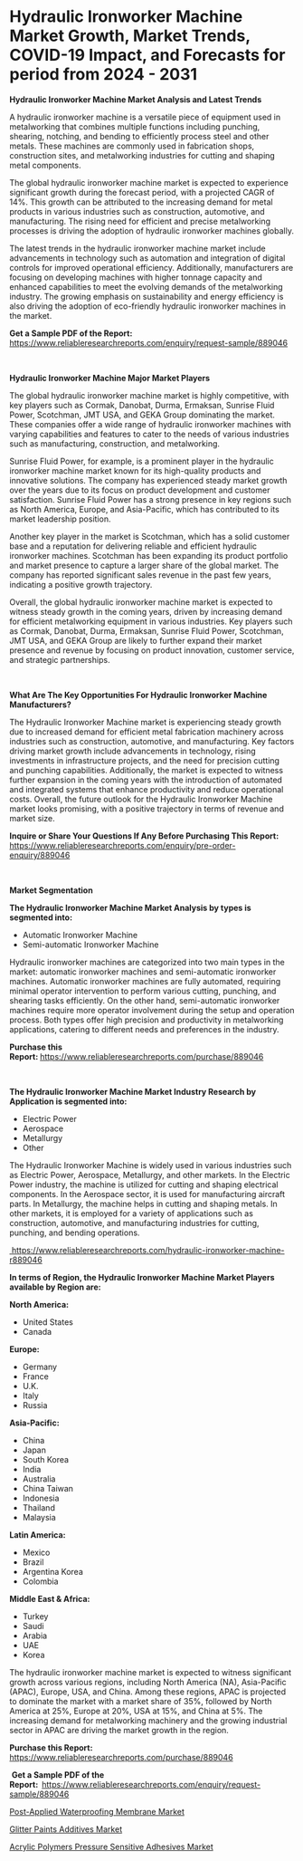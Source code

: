<p><h1>Hydraulic Ironworker Machine Market Growth, Market Trends, COVID-19 Impact, and Forecasts for period from 2024 - 2031</h1></p><p><strong>Hydraulic Ironworker Machine Market Analysis and Latest Trends</strong></p>
<p><p>A hydraulic ironworker machine is a versatile piece of equipment used in metalworking that combines multiple functions including punching, shearing, notching, and bending to efficiently process steel and other metals. These machines are commonly used in fabrication shops, construction sites, and metalworking industries for cutting and shaping metal components.</p><p>The global hydraulic ironworker machine market is expected to experience significant growth during the forecast period, with a projected CAGR of 14%. This growth can be attributed to the increasing demand for metal products in various industries such as construction, automotive, and manufacturing. The rising need for efficient and precise metalworking processes is driving the adoption of hydraulic ironworker machines globally.</p><p>The latest trends in the hydraulic ironworker machine market include advancements in technology such as automation and integration of digital controls for improved operational efficiency. Additionally, manufacturers are focusing on developing machines with higher tonnage capacity and enhanced capabilities to meet the evolving demands of the metalworking industry. The growing emphasis on sustainability and energy efficiency is also driving the adoption of eco-friendly hydraulic ironworker machines in the market.</p></p>
<p><strong>Get a Sample PDF of the Report:&nbsp;</strong> <a href="https://www.reliableresearchreports.com/enquiry/request-sample/889046">https://www.reliableresearchreports.com/enquiry/request-sample/889046</a></p>
<p>&nbsp;</p>
<p><strong>Hydraulic Ironworker Machine Major Market Players</strong></p>
<p><p>The global hydraulic ironworker machine market is highly competitive, with key players such as Cormak, Danobat, Durma, Ermaksan, Sunrise Fluid Power, Scotchman, JMT USA, and GEKA Group dominating the market. These companies offer a wide range of hydraulic ironworker machines with varying capabilities and features to cater to the needs of various industries such as manufacturing, construction, and metalworking.</p><p>Sunrise Fluid Power, for example, is a prominent player in the hydraulic ironworker machine market known for its high-quality products and innovative solutions. The company has experienced steady market growth over the years due to its focus on product development and customer satisfaction. Sunrise Fluid Power has a strong presence in key regions such as North America, Europe, and Asia-Pacific, which has contributed to its market leadership position.</p><p>Another key player in the market is Scotchman, which has a solid customer base and a reputation for delivering reliable and efficient hydraulic ironworker machines. Scotchman has been expanding its product portfolio and market presence to capture a larger share of the global market. The company has reported significant sales revenue in the past few years, indicating a positive growth trajectory.</p><p>Overall, the global hydraulic ironworker machine market is expected to witness steady growth in the coming years, driven by increasing demand for efficient metalworking equipment in various industries. Key players such as Cormak, Danobat, Durma, Ermaksan, Sunrise Fluid Power, Scotchman, JMT USA, and GEKA Group are likely to further expand their market presence and revenue by focusing on product innovation, customer service, and strategic partnerships.</p></p>
<p>&nbsp;</p>
<p><strong>What Are The Key Opportunities For Hydraulic Ironworker Machine Manufacturers?</strong></p>
<p><p>The Hydraulic Ironworker Machine market is experiencing steady growth due to increased demand for efficient metal fabrication machinery across industries such as construction, automotive, and manufacturing. Key factors driving market growth include advancements in technology, rising investments in infrastructure projects, and the need for precision cutting and punching capabilities. Additionally, the market is expected to witness further expansion in the coming years with the introduction of automated and integrated systems that enhance productivity and reduce operational costs. Overall, the future outlook for the Hydraulic Ironworker Machine market looks promising, with a positive trajectory in terms of revenue and market size.</p></p>
<p><strong>Inquire or Share Your Questions If Any Before Purchasing This Report:</strong> <a href="https://www.reliableresearchreports.com/enquiry/pre-order-enquiry/889046">https://www.reliableresearchreports.com/enquiry/pre-order-enquiry/889046</a></p>
<p>&nbsp;</p>
<p><strong>Market Segmentation</strong></p>
<p><strong>The Hydraulic Ironworker Machine Market Analysis by types is segmented into:</strong></p>
<p><ul><li>Automatic Ironworker Machine</li><li>Semi-automatic Ironworker Machine</li></ul></p>
<p><p>Hydraulic ironworker machines are categorized into two main types in the market: automatic ironworker machines and semi-automatic ironworker machines. Automatic ironworker machines are fully automated, requiring minimal operator intervention to perform various cutting, punching, and shearing tasks efficiently. On the other hand, semi-automatic ironworker machines require more operator involvement during the setup and operation process. Both types offer high precision and productivity in metalworking applications, catering to different needs and preferences in the industry.</p></p>
<p><strong>Purchase this Report:&nbsp;</strong><a href="https://www.reliableresearchreports.com/purchase/889046">https://www.reliableresearchreports.com/purchase/889046</a></p>
<p>&nbsp;</p>
<p><strong>The Hydraulic Ironworker Machine Market Industry Research by Application is segmented into:</strong></p>
<p><ul><li>Electric Power</li><li>Aerospace</li><li>Metallurgy</li><li>Other</li></ul></p>
<p><p>The Hydraulic Ironworker Machine is widely used in various industries such as Electric Power, Aerospace, Metallurgy, and other markets. In the Electric Power industry, the machine is utilized for cutting and shaping electrical components. In the Aerospace sector, it is used for manufacturing aircraft parts. In Metallurgy, the machine helps in cutting and shaping metals. In other markets, it is employed for a variety of applications such as construction, automotive, and manufacturing industries for cutting, punching, and bending operations.</p></p>
<p><a href="https://www.reliableresearchreports.com/hydraulic-ironworker-machine-r889046">&nbsp;https://www.reliableresearchreports.com/hydraulic-ironworker-machine-r889046</a></p>
<p><strong>In terms of Region, the Hydraulic Ironworker Machine Market Players available by Region are:</strong></p>
<p>
    <p> <strong> North America: </strong>
        <ul>
            <li>United States</li>
            <li>Canada</li>
        </ul>
        </p> 
    <p> <strong> Europe: </strong>
        <ul>
            <li>Germany</li>
            <li>France</li>
            <li>U.K.</li>
            <li>Italy</li>
            <li>Russia</li>
        </ul>
        </p> 
    <p> <strong> Asia-Pacific: </strong>
        <ul>
            <li>China</li>
            <li>Japan</li>
            <li>South Korea</li>
            <li>India</li>
            <li>Australia</li>
            <li>China Taiwan</li>
            <li>Indonesia</li>
            <li>Thailand</li>
            <li>Malaysia</li>
        </ul>
        </p> 
    <p> <strong> Latin America: </strong>
        <ul>
            <li>Mexico</li>
            <li>Brazil</li>
            <li>Argentina Korea</li>
            <li>Colombia</li>
        </ul>
        </p> 
    <p> <strong> Middle East & Africa: </strong>
        <ul>
            <li>Turkey</li>
            <li>Saudi</li>
            <li>Arabia</li>
            <li>UAE</li>
            <li>Korea</li>
        </ul>
    </p>
    </p>
<p><p>The hydraulic ironworker machine market is expected to witness significant growth across various regions, including North America (NA), Asia-Pacific (APAC), Europe, USA, and China. Among these regions, APAC is projected to dominate the market with a market share of 35%, followed by North America at 25%, Europe at 20%, USA at 15%, and China at 5%. The increasing demand for metalworking machinery and the growing industrial sector in APAC are driving the market growth in the region.</p></p>
<p><strong>Purchase this Report: </strong><a href="https://www.reliableresearchreports.com/purchase/889046">https://www.reliableresearchreports.com/purchase/889046</a></p>
<p>&nbsp;<strong>Get a Sample PDF of the Report:&nbsp;&nbsp;</strong><a href="https://www.reliableresearchreports.com/enquiry/request-sample/889046">https://www.reliableresearchreports.com/enquiry/request-sample/889046</a></p>
<p><strong></strong></p>
<p><p><a href="https://www.linkedin.com/pulse/decoding-post-applied-waterproofing-membrane-market-deep-dive-m7g9e?trackingId=H6L%2BnC4IDiqP8WZATXWUYQ%3D%3D">Post-Applied Waterproofing Membrane Market</a></p><p><a href="https://www.linkedin.com/pulse/glitter-paints-additives-market-provides-comprehensive-analysis-65p2f?trackingId=i%2BnrkxekeSgJweIlvjZWfg%3D%3D">Glitter Paints Additives Market</a></p><p><a href="https://www.linkedin.com/pulse/acrylic-polymers-pressure-sensitive-adhesives-market-size-et0ff?trackingId=uiddjyyrZr7sgyWPHuFqbw%3D%3D">Acrylic Polymers Pressure Sensitive Adhesives Market</a></p></p>